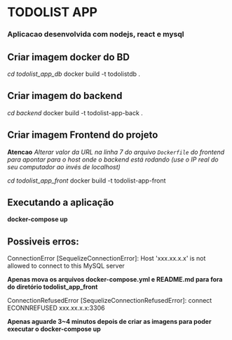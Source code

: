 # TODOLIST APP

###  Aplicacao desenvolvida com nodejs, react e mysql 

## Criar imagem docker do BD

*cd todolist_app_db*
docker build -t todolistdb .

## Criar imagem do backend

*cd backend*
docker build -t todolist-app-back .

## Criar imagem Frontend do projeto

**Atencao** 
*Alterar valor da URL na linha 7 do arquivo `Dockerfile` do frontend para apontar para o host onde o backend está rodando (use o IP real do seu computador ao invés de localhost)* 

*cd todolist_app_front*
docker build -t todolist-app-front

## Executando a aplicação

**docker-compose up**

## Possiveis erros:

ConnectionError [SequelizeConnectionError]: Host 'xxx.xx.x.x' is not allowed to connect to this MySQL server

**Apenas mova os arquivos docker-compose.yml e README.md para fora do diretório todolist_app_front**

ConnectionRefusedError [SequelizeConnectionRefusedError]: connect ECONNREFUSED xxx.xx.x.x:3306

**Apenas aguarde 3~4 minutos depois de criar as imagens para poder executar o docker-compose up**
